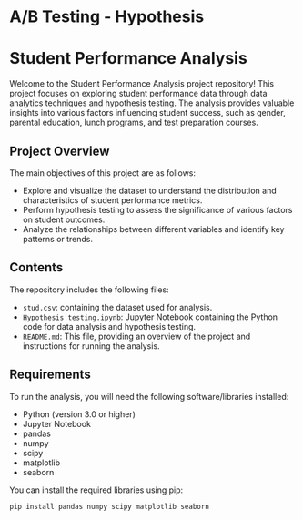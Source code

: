 # A/B Testing - Hypothesis
# Student Performance Analysis

Welcome to the Student Performance Analysis project repository! This project focuses on exploring student performance data through data analytics techniques and hypothesis testing. The analysis provides valuable insights into various factors influencing student success, such as gender, parental education, lunch programs, and test preparation courses.

## Project Overview

The main objectives of this project are as follows:

- Explore and visualize the dataset to understand the distribution and characteristics of student performance metrics.
- Perform hypothesis testing to assess the significance of various factors on student outcomes.
- Analyze the relationships between different variables and identify key patterns or trends.

## Contents

The repository includes the following files:

- `stud.csv`: containing the dataset used for analysis.
- `Hypothesis testing.ipynb`: Jupyter Notebook containing the Python code for data analysis and hypothesis testing.
- `README.md`: This file, providing an overview of the project and instructions for running the analysis.

## Requirements

To run the analysis, you will need the following software/libraries installed:

- Python (version 3.0 or higher)
- Jupyter Notebook
- pandas
- numpy
- scipy
- matplotlib
- seaborn

You can install the required libraries using pip:

```bash
pip install pandas numpy scipy matplotlib seaborn

